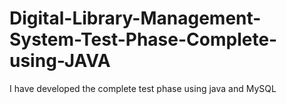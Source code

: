# Digital-Library-Management-System-Test-Phase-Complete-using-JAVA
I have developed the complete test phase using java and MySQL
